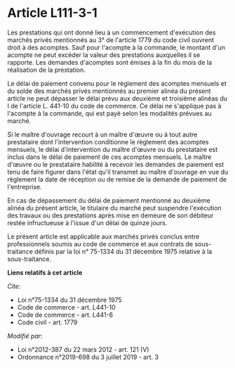 # Article L111-3-1

Les prestations qui ont donné lieu à un commencement d'exécution des marchés privés mentionnés au 3° de l'article 1779 du
code civil ouvrent droit à des acomptes. Sauf pour l'acompte à la commande, le montant d'un acompte ne peut excéder la valeur
des prestations auxquelles il se rapporte. Les demandes d'acomptes sont émises à la fin du mois de la réalisation de la
prestation. 

Le délai de paiement convenu pour le règlement des acomptes mensuels et du solde des marchés privés mentionnés au premier
alinéa du présent article ne peut dépasser le délai prévu aux deuxième et troisième alinéas du I de l'article L. 441-10 du
code de commerce. Ce délai ne s'applique pas à l'acompte à la commande, qui est payé selon les modalités prévues au marché. 

Si le maître d'ouvrage recourt à un maître d'œuvre ou à tout autre prestataire dont l'intervention conditionne le règlement
des acomptes mensuels, le délai d'intervention du maître d'œuvre ou du prestataire est inclus dans le délai de paiement de
ces acomptes mensuels. Le maître d'œuvre ou le prestataire habilité à recevoir les demandes de paiement est tenu de faire
figurer dans l'état qu'il transmet au maître d'ouvrage en vue du règlement la date de réception ou de remise de la demande de
paiement de l'entreprise. 

En cas de dépassement du délai de paiement mentionné au deuxième alinéa du présent article, le titulaire du marché peut
suspendre l'exécution des travaux ou des prestations après mise en demeure de son débiteur restée infructueuse à l'issue d'un
délai de quinze jours. 

Le présent article est applicable aux marchés privés conclus entre professionnels soumis au code de commerce et aux contrats
de sous-traitance définis par la loi n° 75-1334 du 31 décembre 1975 relative à la sous-traitance.

**Liens relatifs à cet article**

_Cite_:

  - Loi n°75-1334 du 31 décembre 1975
  - Code de commerce - art. L441-10
  - Code de commerce - art. L441-6
  - Code civil - art. 1779

_Modifié par_:

  - Loi n°2012-387 du 22 mars 2012 - art. 121 (V)
  - Ordonnance n°2019-698 du 3 juillet 2019 - art. 3

